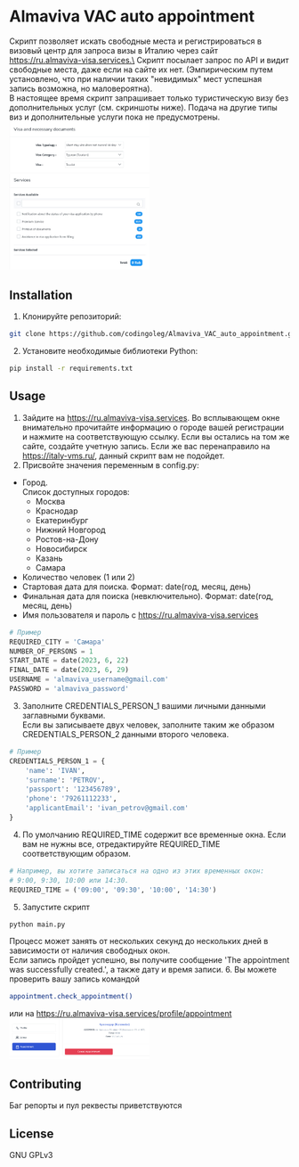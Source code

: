 # Almaviva VAC auto appointment

Скрипт позволяет искать свободные места и регистрироваться в визовый центр для 
запроса визы в Италию через сайт https://ru.almaviva-visa.services.\
Скрипт посылает запрос по API и видит свободные места, даже если на сайте их 
нет. (Эмпирическим путем установлено, что при наличии таких "невидимых" мест 
успешная запись возможна, но маловероятна).\
В настоящее время скрипт запрашивает только туристическую визу без 
дополнительных услуг (см. скриншоты ниже). Подача на другие типы виз и 
дополнительные услуги пока не предусмотрены. \
<img src="./pics/tourism_visa.jpg" width=50% height=50%>\
<img src="./pics/services.jpg" width=50% height=50%>

## Installation
1. Клонируйте репозиторий:
```bash
git clone https://github.com/codingoleg/Almaviva_VAC_auto_appointment.git
```
2. Установите необходимые библиотеки Python:
```bash
pip install -r requirements.txt
```

## Usage
1. Зайдите на https://ru.almaviva-visa.services. Во всплывающем окне
внимательно прочитайте информацию о городе вашей регистрации и нажмите на
соответствующую ссылку. Если вы остались на том же сайте, создайте учетную 
запись. Если же вас перенаправило на https://italy-vms.ru/, 
данный скрипт вам не подойдет.
2. Присвойте значения переменным в config.py:
+ Город.\
Список доступных городов:
   + Москва
   + Краснодар
   + Екатеринбург
   + Нижний Новгород
   + Ростов-на-Дону
   + Новосибирск
   + Казань
   + Самара
+ Количество человек (1 или 2)
+ Стартовая дата для поиска. Формат: date(год, месяц, день)
+ Финальная дата для поиска (невключительно). Формат: date(год, месяц, день)
+ Имя пользователя и пароль с https://ru.almaviva-visa.services
```python
# Пример
REQUIRED_CITY = 'Самара'
NUMBER_OF_PERSONS = 1
START_DATE = date(2023, 6, 22)
FINAL_DATE = date(2023, 6, 29)
USERNAME = 'almaviva_username@gmail.com'
PASSWORD = 'almaviva_password'
```
3. Заполните CREDENTIALS_PERSON_1 вашими личными данными заглавными буквами.\
Если вы записываете двух человек, заполните таким же образом 
CREDENTIALS_PERSON_2 данными второго человека.
```python
# Пример
CREDENTIALS_PERSON_1 = {
    'name': 'IVAN',    
    'surname': 'PETROV',
    'passport': '123456789',
    'phone': '79261112233',
    'applicantEmail': 'ivan_petrov@gmail.com'
}
```
4. По умолчанию REQUIRED_TIME содержит все временные окна. Если вам не нужны 
все, отредактируйте REQUIRED_TIME соответствующим образом.
```python
# Например, вы хотите записаться на одно из этих временных окон: 
# 9:00, 9:30, 10:00 или 14:30.
REQUIRED_TIME = ('09:00', '09:30', '10:00', '14:30')
```
5. Запустите скрипт
```bash
python main.py
```
Процесс может занять от нескольких секунд до нескольких дней в 
зависимости от наличия свободных окон.\
Если запись пройдет успешно, вы получите сообщение 'The appointment was 
successfully created.', а также дату и время записи. 
6. Вы можете проверить вашу запись командой
```bash
appointment.check_appointment()
```
или на https://ru.almaviva-visa.services/profile/appointment \
<img src="./pics/check_appointment.jpg" width=50% height=50%>

## Contributing
Баг репорты и пул реквесты приветствуются

## License
GNU GPLv3 